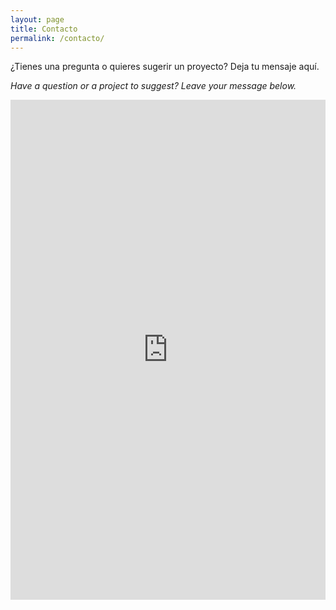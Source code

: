 ```yaml
---
layout: page
title: Contacto
permalink: /contacto/
---
```


¿Tienes una pregunta o quieres sugerir un proyecto? Deja tu mensaje aquí.

<em>Have a question or a project to suggest? Leave your message below.</em>

<iframe src="https://docs.google.com/forms/d/e/1FAIpQLScBpmIARvm0ul5e4ERG5cASccxtUC-7RPA-ORDaz_JNV3ZYLQ/viewform?embedded=true" width="100%" height="800px" frameborder="0" marginheight="0" marginwidth="0">Loading…</iframe>